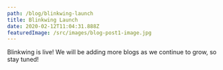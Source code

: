 ```yaml
---
path: /blog/blinkwing-launch
title: Blinkwing Launch
date: 2020-02-12T11:04:31.888Z
featuredImage: /src/images/blog-post1-image.jpg
---
```

Blinkwing is live! We will be adding more blogs as we continue to grow, so stay tuned!
